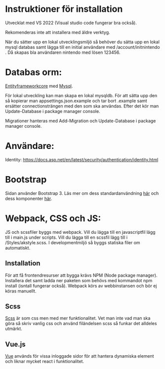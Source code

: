 # Instruktioner för installation

Utvecklat med VS 2022 (Visual studio code fungerar bra också).

Rekomenderas inte att installera med äldre verktyg.

När du sätter upp en lokal utvecklingsmiljö så behöver du sätta upp en lokal mysql databas samt lägga till en initial användare med /account/initnintendo . Då skapas bla användaren nintendo med lösen 123456.

# Databas orm:

[Entityframeworkcore](https://docs.efproject.net/en/latest/) med [Mysql](https://www.mysql.com/). <br />

För lokal utveckling kan man skapa en lokal mysqldb. För att sätta upp den så kopierar man
appsettings.json.example och tar bort .example samt ersätter connectionsträngen med den som ska användas. Efter det kör man Update-Database i package manager console.

Migrationer hanteras med Add-Migration och Update-Database i package manager console.

# Användare:

Identity:
https://docs.asp.net/en/latest/security/authentication/identity.html

# Bootstrap

Sidan använder Bootstrap 3. Läs mer om dess standardanvändning [här](http://getbootstrap.com/css/) och dess komponenter [här](http://getbootstrap.com/components/).

# Webpack, CSS och JS:

JS och scssfiler byggs med webpack. Vill du lägga till en javascriptfil lägg till i main.js under scripts. Vill du lägga till en scssfil lägg till i /Styles/akstyle.scss. I developmentmiljö så byggs statiska filer om automatiskt.

## Installation

För att få frontendresurser att bygga krävs NPM (Node package manager). Installera det samt ladda ner paketen som behövs med kommandot npm install (isntall fungerar också). Webpack körs av webbinstansen och bör ej köras manuellt.

## Scss

[Scss](http://sass-lang.com/guide) är som css men med mer funktionalitet. Vet man inte vad man ska göra så skriv vanlig css och använd filändelsen scss så funkar det alldeles utmärkt.

## Vue.js

[Vue](https://vuejs.org/) används för vissa inloggade sidor för att hantera dynamiska element och liknar mycket react i funktionalitet.
